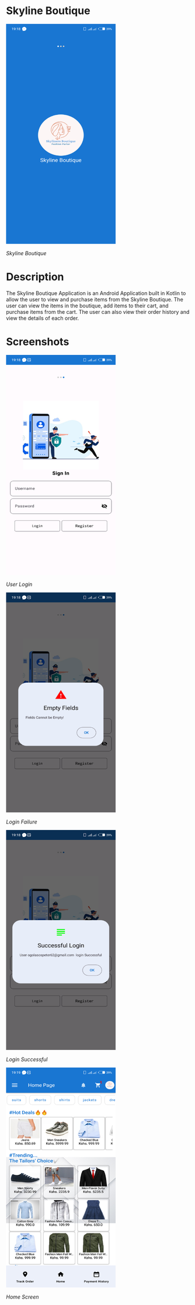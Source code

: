 # Skyline Boutique

<img src="images/logo.png" alt="Logo" width="300" height="600">

*Skyline Boutique*

# Description

The Skyline Boutique Application is an Android Application built in Kotlin to allow the user to view and purchase items from the Skyline Boutique. The user can view the items in the boutique, add items to their cart, and purchase items from the cart. The user can also view their order history and view the details of each order.

# Screenshots

<!-- Add image sizes for better formatting -->

<img src="images/login.png" alt="Login" width="300" height="600">

*User Login*

<img src="images/logfail.png" alt="Log Fail" width="300" height="600">

*Login Failure*

<img src="images/logsuccess.png" alt="Log Success" width="300" height="600">

*Login Successful*

<img src="images/home.png" alt="Home" width="300" height="600">

*Home Screen*
